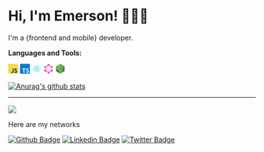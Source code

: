 # Hi, I'm Emerson! 👨🏾‍💻

I'm a {frontend and mobile} developer.

**Languages and Tools:**  

<code><img height="20" src="https://raw.githubusercontent.com/github/explore/80688e429a7d4ef2fca1e82350fe8e3517d3494d/topics/javascript/javascript.png"></code>
<code><img height="20" src="https://raw.githubusercontent.com/github/explore/80688e429a7d4ef2fca1e82350fe8e3517d3494d/topics/typescript/typescript.png"></code>
<code><img height="20" src="https://raw.githubusercontent.com/github/explore/80688e429a7d4ef2fca1e82350fe8e3517d3494d/topics/react/react.png"></code>
<code><img height="20" src="https://raw.githubusercontent.com/github/explore/5c058a388828bb5fde0bcafd4bc867b5bb3f26f3/topics/graphql/graphql.png"></code>
<code><img height="20" src="https://raw.githubusercontent.com/github/explore/80688e429a7d4ef2fca1e82350fe8e3517d3494d/topics/nodejs/nodejs.png"></code>  


[![Anurag's github stats](https://github-readme-stats.vercel.app/api?username=emersonjds&theme=midnight-purple)](https://github.com/anuraghazra/github-readme-stats)

<hr />

<a href="https://github.com/emersonjds/github-readme-stats">
  <img align="center" src="https://github-readme-stats.anuraghazra1.vercel.app/api/top-langs/?username=emersonjds&layout=compact&theme=midnight-purple" />
</a>


Here are my networks

[![Github Badge](https://img.shields.io/badge/-Github-000?style=flat-square&logo=Github&logoColor=white&link=https://github.com/emersonjds)](https://github.com/emersonjds)
[![Linkedin Badge](https://img.shields.io/badge/-LinkedIn-blue?style=flat-square&logo=Linkedin&logoColor=white&link=https://www.linkedin.com/in/emerson-silva/)](https://www.linkedin.com/in/emerson-silva/)
[![Twitter Badge](https://img.shields.io/badge/-Twitter-1ca0f1?style=flat-square&labelColor=1ca0f1&logo=twitter&logoColor=white&link=https://twitter.com/emersonjdss)](https://twitter.com/emersonjdss)
